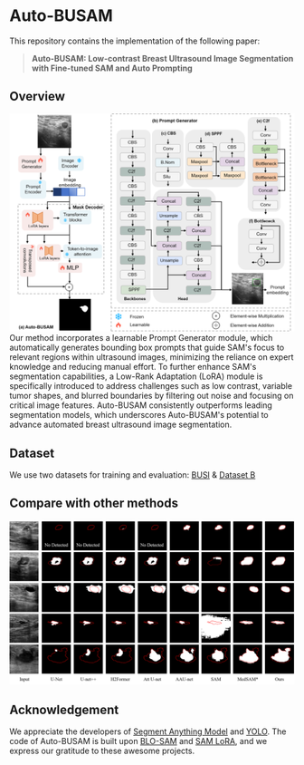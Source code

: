 # Auto-BUSAM
This repository contains the implementation of the following paper:
> **Auto-BUSAM: Low-contrast Breast Ultrasound Image Segmentation with Fine-tuned SAM and Auto Prompting**<br>

## Overview
<img src="figures/overview.png" />  
 Our method incorporates a learnable Prompt Generator module, which automatically generates bounding box prompts that guide SAM's focus to relevant regions within ultrasound images, minimizing the reliance on expert knowledge and reducing manual effort.  To further enhance SAM's segmentation capabilities,  a Low-Rank Adaptation (LoRA) module is specifically introduced to address challenges such as low contrast, variable tumor shapes, and blurred boundaries by filtering out noise and focusing on critical image features. Auto-BUSAM consistently outperforms leading segmentation models, which underscores Auto-BUSAM's potential to advance automated breast ultrasound image segmentation. 

## Dataset

We use two datasets for training and evaluation:
[BUSI](https://scholar.cu.edu.eg/?q=afahmy/pages/dataset) &
[Dataset B](https://helward.mmu.ac.uk/STAFF/m.yap/dataset.php)


## Compare with other methods
<img src="figures\comparison.png" />  

## Acknowledgement
We appreciate the developers of [Segment Anything Model](https://github.com/facebookresearch/segment-anything) and [YOLO](https://github.com/ultralytics/ultralytics). The code of Auto-BUSAM is built upon [BLO-SAM](https://github.com/importZL/BLO-SAM/tree/master?tab=readme-ov-file) and [SAM LoRA](https://github.com/JamesQFreeman/Sam_LoRA), and we express our gratitude to these awesome projects.
